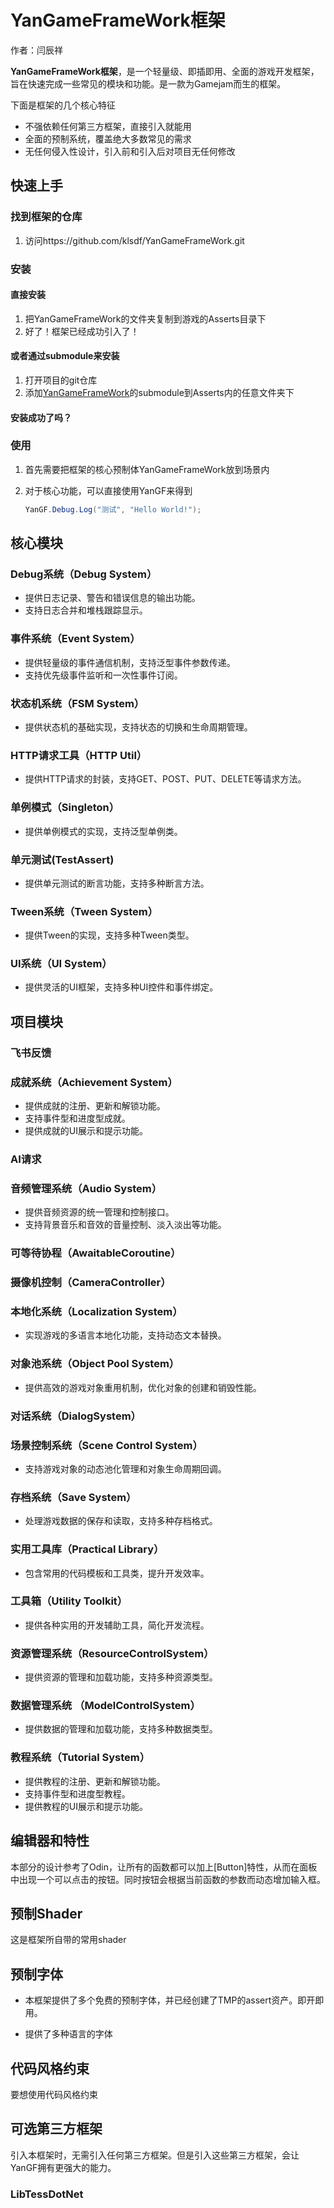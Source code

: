 # YanGameFrameWork框架

作者：闫辰祥

**YanGameFrameWork框架**，是一个轻量级、即插即用、全面的游戏开发框架，旨在快速完成一些常见的模块和功能。是一款为Gamejam而生的框架。



下面是框架的几个核心特征

- 不强依赖任何第三方框架，直接引入就能用
- 全面的预制系统，覆盖绝大多数常见的需求
- 无任何侵入性设计，引入前和引入后对项目无任何修改



## 快速上手



### 找到框架的仓库

1. 访问https://github.com/klsdf/YanGameFrameWork.git



### 安装

#### 直接安装

1. 把YanGameFrameWork的文件夹复制到游戏的Asserts目录下
2. 好了！框架已经成功引入了！







#### 或者通过submodule来安装

1. 打开项目的git仓库
2. 添加[YanGameFrameWork](https://github.com/klsdf/YanGameFrameWork)的submodule到Asserts内的任意文件夹下





#### 安装成功了吗？













### 使用

1. 首先需要把框架的核心预制体YanGameFrameWork放到场景内

1. 对于核心功能，可以直接使用YanGF来得到

   ```c#
   YanGF.Debug.Log("测试", "Hello World!");
   ```

   







## 核心模块

### Debug系统（Debug System）

- 提供日志记录、警告和错误信息的输出功能。
- 支持日志合并和堆栈跟踪显示。


### 事件系统（Event System）

- 提供轻量级的事件通信机制，支持泛型事件参数传递。
- 支持优先级事件监听和一次性事件订阅。

### 状态机系统（FSM System）

- 提供状态机的基础实现，支持状态的切换和生命周期管理。

### HTTP请求工具（HTTP Util）

- 提供HTTP请求的封装，支持GET、POST、PUT、DELETE等请求方法。

### 单例模式（Singleton）

- 提供单例模式的实现，支持泛型单例类。

### 单元测试(TestAssert)

- 提供单元测试的断言功能，支持多种断言方法。

### Tween系统（Tween System）

- 提供Tween的实现，支持多种Tween类型。

### UI系统（UI System）

- 提供灵活的UI框架，支持多种UI控件和事件绑定。











## 项目模块

### 飞书反馈




### 成就系统（Achievement System）

- 提供成就的注册、更新和解锁功能。
- 支持事件型和进度型成就。
- 提供成就的UI展示和提示功能。


### AI请求


### 音频管理系统（Audio System）

- 提供音频资源的统一管理和控制接口。
- 支持背景音乐和音效的音量控制、淡入淡出等功能。


### 可等待协程（AwaitableCoroutine）

### 摄像机控制（CameraController）



### 本地化系统（Localization System）

- 实现游戏的多语言本地化功能，支持动态文本替换。

### 对象池系统（Object Pool System）

- 提供高效的游戏对象重用机制，优化对象的创建和销毁性能。



### 对话系统（DialogSystem）









### 场景控制系统（Scene Control System）

- 支持游戏对象的动态池化管理和对象生命周期回调。

### 存档系统（Save System）

- 处理游戏数据的保存和读取，支持多种存档格式。

### 实用工具库（Practical Library）

- 包含常用的代码模板和工具类，提升开发效率。

### 工具箱（Utility Toolkit）

- 提供各种实用的开发辅助工具，简化开发流程。



### 资源管理系统（ResourceControlSystem）

- 提供资源的管理和加载功能，支持多种资源类型。


### 数据管理系统 （ModelControlSystem）

- 提供数据的管理和加载功能，支持多种数据类型。

### 教程系统（Tutorial System）

- 提供教程的注册、更新和解锁功能。
- 支持事件型和进度型教程。
- 提供教程的UI展示和提示功能。





## 编辑器和特性

本部分的设计参考了Odin，让所有的函数都可以加上[Button]特性，从而在面板中出现一个可以点击的按钮。同时按钮会根据当前函数的参数而动态增加输入框。





## 预制Shader

这是框架所自带的常用shader





## 预制字体

- 本框架提供了多个免费的预制字体，并已经创建了TMP的assert资产。即开即用。

- 提供了多种语言的字体





## 代码风格约束

要想使用代码风格约束











## 可选第三方框架

引入本框架时，无需引入任何第三方框架。但是引入这些第三方框架，会让YanGF拥有更强大的能力。



### LibTessDotNet






